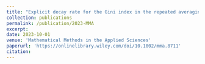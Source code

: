 ```yaml
---
title: "Explicit decay rate for the Gini index in the repeated averaging model"
collection: publications
permalink: /publication/2023-MMA
excerpt:  
date: 2023-10-01
venue: 'Mathematical Methods in the Applied Sciences'
paperurl: 'https://onlinelibrary.wiley.com/doi/10.1002/mma.8711'
citation: 
---
```

